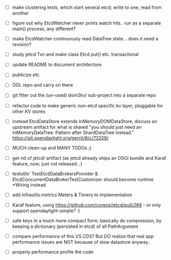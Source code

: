 
- [ ] make clustering tests, which start several etcd; write to one, read from another
- [ ] figure out why EtcdWatcher never prints watch hits.. run as a separate main() process, any different?
- [ ] make EtcdWatcher continuously read DataTree state... does it need a revision?

- [ ] study jetcd Txn and make class Etcd put() etc. transactional

- [ ] update README to document architecture
- [ ] publicize etc.
- [ ] ODL repo and carry on there

- [ ] git filter out the (un-used) dom2kv/ sub-project into a separate repo

- [ ] refactor code to make generic non-etcd specific kv layer, pluggable for other KV stores

- [ ] instead EtcdDataStore extends InMemoryDOMDataStore, discuss an upstream artifact for what is shared
      "you should just need an InMemoryDataTree. Pattern after ShardDataTree instead."
      https://git.opendaylight.org/gerrit/#/c/73208/

- [ ] MUCH clean-up and MANY TODOs ;)

- [ ] get rid of jetcd/ artifact (as jetcd already ships an OSGi bundle and Karaf feature, now; just not released...)

- [ ] testutils' TestEtcdDataBrokersProvider & EtcdConcurrentDataBrokerTestCustomizer should become runtime *Wiring instead

- [ ] add infrautils.metrics Meters & Timers to implementation

- [ ] Karaf feature, using https://github.com/coreos/jetcd/pull/269 - or only support opendaylight-simple? :)

- [ ] safe keys in a much more compact form; basically do compression, by keeping a dictionary (persisted in etcd) of all PathArgument

- [ ] compare performance of this VS CDS? But *DO* realize that real app performance issues are NOT because of slow datastore anyway..

- [ ] properly performance profile the code
